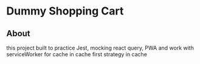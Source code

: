 # Dummy Shopping Cart

## About

this project built to practice Jest, mocking react query, PWA and work with serviceWorker for cache in cache first strategy in cache


